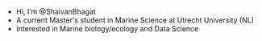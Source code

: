 -  Hi, I’m @ShaivanBhagat
- A current Master's student in Marine Science at Utrecht University (NL)
- Interested in Marine biology/ecology and Data Science
  
